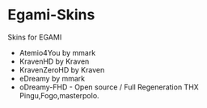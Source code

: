 Egami-Skins
============

Skins for EGAMI

- Atemio4You by mmark
- KravenHD by Kraven
- KravenZeroHD by Kraven
- eDreamy by mmark
- oDreamy-FHD - Open source / Full Regeneration THX Pingu,Fogo,masterpolo.

